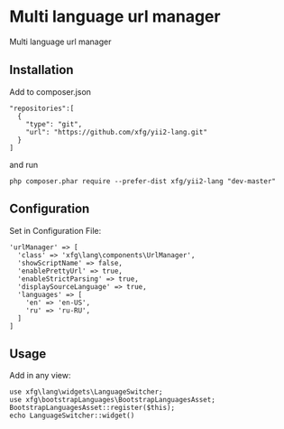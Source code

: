 Multi language url manager
==========================
Multi language url manager

Installation
------------

Add to composer.json

```
"repositories":[
  {
    "type": "git",
    "url": "https://github.com/xfg/yii2-lang.git"
  }
]
```

and run

```
php composer.phar require --prefer-dist xfg/yii2-lang "dev-master"
```


Configuration
-----

Set in Configuration File:

```
'urlManager' => [
  'class' => 'xfg\lang\components\UrlManager',
  'showScriptName' => false,
  'enablePrettyUrl' => true,
  'enableStrictParsing' => true,
  'displaySourceLanguage' => true,
  'languages' => [
    'en' => 'en-US',
    'ru' => 'ru-RU',
  ]
]
```

Usage
-----

Add in any view:

```
use xfg\lang\widgets\LanguageSwitcher;
use xfg\bootstrapLanguages\BootstrapLanguagesAsset;
BootstrapLanguagesAsset::register($this);
echo LanguageSwitcher::widget()
```
